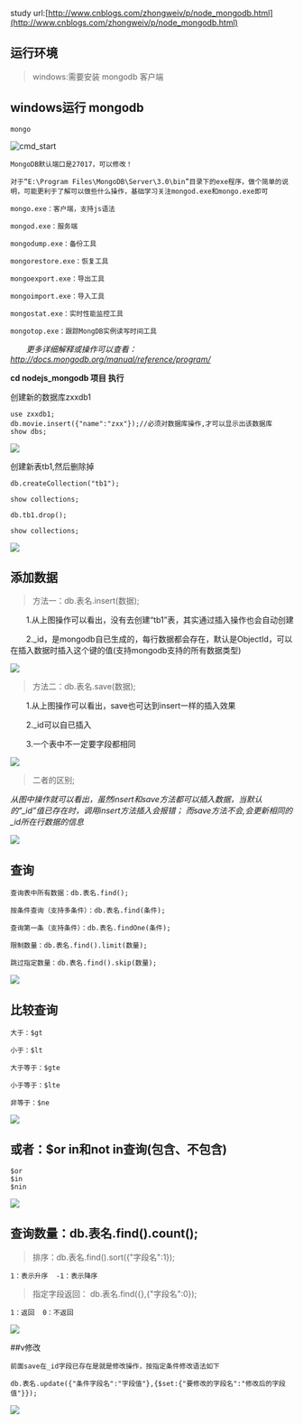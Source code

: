 study url:[http://www.cnblogs.com/zhongweiv/p/node_mongodb.html](http://www.cnblogs.com/zhongweiv/p/node_mongodb.html)




## 运行环境 

>windows:需要安装 mongodb 客户端


## windows运行 mongodb

	mongo

![cmd_start](https://github.com/zxx1988328/nodejs-mongodb/blob/master/img/cmd_start.png)

	MongoDB默认端口是27017，可以修改！ 

	对于“E:\Program Files\MongoDB\Server\3.0\bin”目录下的exe程序，做个简单的说明，可能更利于了解可以做些什么操作，基础学习关注mongod.exe和mongo.exe即可
	
	mongo.exe：客户端，支持js语法
	
	mongod.exe：服务端
	
	mongodump.exe：备份工具
	
	mongorestore.exe：恢复工具
	
	mongoexport.exe：导出工具
	
	mongoimport.exe：导入工具
	
	mongostat.exe：实时性能监控工具
	
	mongotop.exe：跟踪MongDB实例读写时间工具


　　*更多详细解释或操作可以查看：http://docs.mongodb.org/manual/reference/program/*

**cd nodejs_mongodb 项目 执行**

创建新的数据库zxxdb1

	use zxxdb1;
	db.movie.insert({"name":"zxx"});//必须对数据库操作,才可以显示出该数据库
	show dbs;

![](https://github.com/zxx1988328/nodejs-mongodb/blob/master/img/new_db.png)



创建新表tb1,然后删除掉

	db.createCollection("tb1");
	
	show collections;
	
	db.tb1.drop();
	
	show collections;
![](https://github.com/zxx1988328/nodejs-mongodb/blob/master/img/new_table.png)


## 添加数据


>方法一：db.表名.insert(数据);　　

　　1.从上图操作可以看出，没有去创建“tb1”表，其实通过插入操作也会自动创建

　　2._id，是mongodb自已生成的，每行数据都会存在，默认是ObjectId，可以在插入数据时插入这个键的值(支持mongodb支持的所有数据类型)　　
	
![](https://github.com/zxx1988328/nodejs-mongodb/blob/master/img/insert_data.png)


>方法二：db.表名.save(数据);　　 　　

　　1.从上图操作可以看出，save也可达到insert一样的插入效果

　　2._id可以自已插入

　　3.一个表中不一定要字段都相同

![](https://github.com/zxx1988328/nodejs-mongodb/blob/master/img/save_data.png)



>二者的区别;　 　　

*从图中操作就可以看出，虽然insert和save方法都可以插入数据，当默认的“_id”值已存在时，调用insert方法插入会报错；
	而save方法不会,会更新相同的_id所在行数据的信息*

![](https://github.com/zxx1988328/nodejs-mongodb/blob/master/img/diff_add_data.png)



## 查询　　

	查询表中所有数据：db.表名.find();
	
	按条件查询（支持多条件）：db.表名.find(条件); 
	
	查询第一条（支持条件）：db.表名.findOne(条件);
	
	限制数量：db.表名.find().limit(数量);
	
	跳过指定数量：db.表名.find().skip(数量);


![](https://github.com/zxx1988328/nodejs-mongodb/blob/master/img/select_data.png)


## 比较查询

	大于：$gt
	
	小于：$lt
	
	大于等于：$gte
	
	小于等于：$lte
	
	非等于：$ne

![](https://github.com/zxx1988328/nodejs-mongodb/blob/master/img/compare_data.png)


## 或者：$or in和not in查询(包含、不包含) 
	
	$or
	$in
	$nin

![](https://github.com/zxx1988328/nodejs-mongodb/blob/master/img/or_in_nin_data.png)


## 查询数量：db.表名.find().count();

>排序：db.表名.find().sort({"字段名":1}); 

	1：表示升序  -1：表示降序

>指定字段返回： db.表名.find({},{"字段名":0});　　

	1：返回  0：不返回

![](https://github.com/zxx1988328/nodejs-mongodb/blob/master/img/find_data.png)


##v修改

	前面save在_id字段已存在是就是修改操作，按指定条件修改语法如下

	db.表名.update({"条件字段名":"字段值"},{$set:{"要修改的字段名":"修改后的字段值"}});

![](https://github.com/zxx1988328/nodejs-mongodb/blob/master/img/update_data.png)